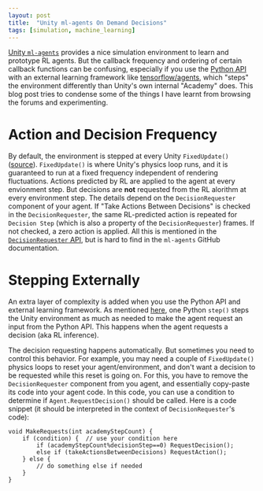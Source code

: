 ```yaml
---
layout: post
title:  "Unity ml-agents On Demand Decisions"
tags: [simulation, machine_learning]
---
```


[Unity `ml-agents`](https://github.com/Unity-Technologies/ml-agents/blob/master/docs/Readme.md) provides a nice simulation environment to learn and prototype
RL agents. But the callback frequency and ordering of certain callback functions can be confusing, especially if you use the
[Python API](https://github.com/Unity-Technologies/ml-agents/blob/master/docs/Python-API.md) with an external learning framework like
[tensorflow/agents](https://github.com/tensorflow/agents), which "steps" the environment differently than Unity's own internal "Academy" does. This blog post 
tries to condense some of the things I have learnt from browsing the forums and experimenting.

# Action and Decision Frequency
By default, the environment is stepped at every Unity `FixedUpdate()` ([source](https://forum.unity.com/threads/how-do-i-manually-call-collectobservations-and-agentaction.834385/#post-5514061)).
`FixedUpdate()` is where Unity's physics loop runs, and it is guaranteed to run at a fixed frequency independent of rendering fluctuations. Actions predicted by
RL are applied to the agent at every envionment step. But decisions are **not** requested from the RL alorithm at every environment step. The details depend on
the `DecisionRequester` component of your agent. If "Take Actions Between Decisions" is checked in the `DecisionRequester`, the same RL-predicted action is repeated
for `Decision Step` (which is also a property of the `DecisionRequester`) frames. If not checked, a zero action is applied. All this is mentioned in the
[`DecisionRequester` API](https://docs.unity3d.com/Packages/com.unity.ml-agents@1.0/api/Unity.MLAgents.DecisionRequester.html), but is hard to find in the
`ml-agents` GitHub documentation.

# Stepping Externally
An extra layer of complexity is added when you use the Python API and external learning framework. As mentioned
[here](https://github.com/Unity-Technologies/ml-agents/blob/master/docs/Python-API.md#the-baseenv-interface), one Python `step()` steps the Unity environment
as much as needed to make the agent request an input from the Python API. This happens when the agent requests a decision (aka RL inference).

The decision requesting happens automatically. But sometimes you need to control this behavior. For example, you may need a couple of `FixedUpdate()` physics loops
to reset your agent/environment, and don't want a decision to be requested while this reset is going on. For this, you have to remove the `DecisionRequester` component
from you agent, and essentially copy-paste its code into your agent code. In this code, you can use a condition to determine if `Agent.RequestDecision()` should
be called. Here is a code snippet (it should be interpreted in the context of `DecisionRequester`'s code):

```
void MakeRequests(int academyStepCount) {
    if (condition) {  // use your condition here
        if (academyStepCount%decisionStep==0) RequestDecision();
        else if (takeActionsBetweenDecisions) RequestAction();
    } else {
        // do something else if needed
    }
}
```
